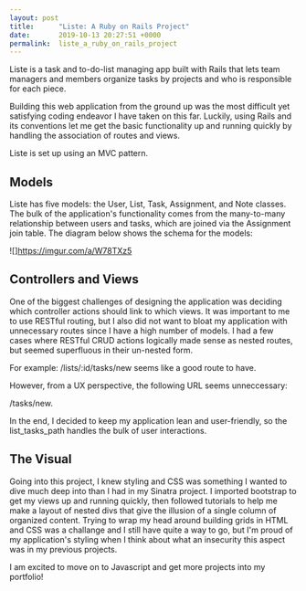 ```yaml
---
layout: post
title:      "Liste: A Ruby on Rails Project"
date:       2019-10-13 20:27:51 +0000
permalink:  liste_a_ruby_on_rails_project
---
```



Liste is a task and to-do-list managing app built with Rails that lets team managers and members organize tasks by projects and who is responsible for each piece. 

Building this web application from the ground up was the most difficult yet satisfying coding endeavor I have taken on this far. Luckily, using Rails and its conventions let me get the basic functionality up and running quickly by handling the association of routes and views.

Liste is set up using an MVC pattern.

## Models
Liste has five models: the User, List, Task, Assignment, and Note classes. The bulk of the application's functionality comes from the many-to-many relationship between users and tasks, which are joined via the Assignment join table. The diagram below shows the schema for the models:


![]https://imgur.com/a/W78TXz5


## Controllers and Views
One of the biggest challenges of designing the application was deciding which controller actions should link to which views. It was important to me to use RESTful routing, but I also did not want to bloat my application with unnecessary routes since I have a high number of models. I had a few cases where RESTful CRUD actions logically made sense as nested routes, but seemed superfluous in their un-nested form.

For example: /lists/:id/tasks/new seems like a good route to have.

However, from a UX perspective, the following URL seems unneccessary: 

/tasks/new.

In the end, I decided to keep my application lean and user-friendly, so the list_tasks_path handles the bulk of user interactions.

## The Visual
Going into this project, I knew styling and CSS was something I wanted to dive much deep into than I had in my Sinatra project. I imported bootstrap to get my views up and running quickly, then followed tutorials to help me make a layout of nested divs that give the illusion of a single column of organized content. Trying to wrap my head around building grids in HTML and CSS was a challange and I still have quite a way to go, but I'm proud of my application's styling when I think about what an insecurity this aspect was in my previous projects.

I am excited to move on to Javascript and get more projects into my portfolio!





